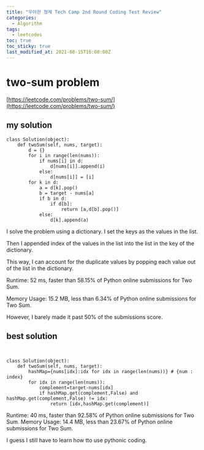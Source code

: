 ```yaml
---
title: "우아한 형제 Tech Camp 2nd Round Coding Test Review"
categories:
  - Algorithm
tags:
  - leetcodes
toc: true
toc_sticky: true
last_modified_at: 2021-08-15T16:00:00Z
---
```


# two-sum problem 

[https://leetcode.com/problems/two-sum/](https://leetcode.com/problems/two-sum/)

## my solution
```
class Solution(object):
    def twoSum(self, nums, target):
        d = {}
        for i in range(len(nums)):
            if nums[i] in d:
                d[nums[i]].append(i)
            else: 
                d[nums[i]] = [i]
        for k in d:
            a = d[k].pop()
            b = target - nums[a]
            if b in d:
                if d[b]:
                    return [a,d[b].pop()]
            else:
                d[k].append(a)
```

I solve the problem using a dictionary. I set the keys as the values in the list. 

Then I appended index of the values in the list into the list in the key of the dictionary.

This way, I can account for the duplicate values by popping each value out of the list in the dictionary. 

Runtime: 52 ms, faster than 58.15% of Python online submissions for Two Sum.

Memory Usage: 15.2 MB, less than 6.34% of Python online submissions for Two Sum.

However, I barely made it past 50% of the submissions score.


## best solution

```


class Solution(object):
    def twoSum(self, nums, target):
        hashMap={nums[idx]:idx for idx in range(len(nums))} # {num : index}        
        for idx in range(len(nums)):
            complement=target-nums[idx]
            if hashMap.get(complement,False) and hashMap.get(complement,False) != idx:
                return [idx,hashMap.get(complement)]              
```            
      
Runtime: 40 ms, faster than 92.58% of Python online submissions for Two Sum.
Memory Usage: 14.4 MB, less than 23.67% of Python online submissions for Two Sum.

I guess I still have to learn how tto use pythonic coding. 